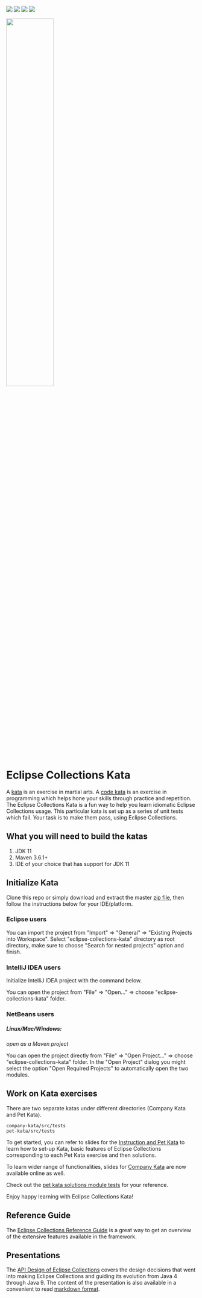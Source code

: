 <!--
  ~ Copyright (c) 2020 Goldman Sachs and others.
  ~ All rights reserved. This program and the accompanying materials
  ~ are made available under the terms of the Eclipse Public License v1.0
  ~ and Eclipse Distribution License v. 1.0 which accompany this distribution.
  ~ The Eclipse Public License is available at http://www.eclipse.org/legal/epl-v10.html
  ~ and the Eclipse Distribution License is available at
  ~ http://www.eclipse.org/org/documents/edl-v10.php.
  -->
[![][travis img]][travis]
[![][license-epl img]][license-epl]
[![][license-edl img]][license-edl]
[![][actions img]][actions]  

<a href="https://www.eclipse.org/collections/"><img src="https://github.com/eclipse/eclipse-collections-kata/blob/master/docs/shared/eclipse-collections-logo.png" height="50%" width="50%"></a>
  
Eclipse Collections Kata 
========================
A [kata](https://en.wikipedia.org/wiki/Kata) is an exercise in martial arts. 
A [code kata](http://codekata.com/) is an exercise in programming which helps hone your skills through practice and repetition. 
The Eclipse Collections Kata is a fun way to help you learn idiomatic Eclipse Collections usage. 
This particular kata is set up as a series of unit tests which fail. 
Your task is to make them pass, using Eclipse Collections.

What you will need to build the katas
-------------------------------------
1. JDK 11
2. Maven 3.6.1+
3. IDE of your choice that has support for JDK 11

Initialize Kata
---------------
Clone this repo or simply download and extract the master [zip file](https://github.com/eclipse/eclipse-collections-kata/archive/master.zip), 
then follow the instructions below for your IDE/platform. 


### Eclipse users

You can import the project from "Import" => "General" => "Existing Projects into Workspace".
Select "eclipse-collections-kata" directory as root directory, 
make sure to choose "Search for nested projects" option and finish.
### IntelliJ IDEA users

Initialize IntelliJ IDEA project with the command below. 

You can open the project from "File" => "Open..." => choose "eclipse-collections-kata" folder.

### NetBeans users

##### Linux/Mac/Windows:

_open as a Maven project_

You can open the project directly from "File" => "Open Project..." => choose "eclipse-collections-kata" folder.
In the "Open Project" dialog you might select the option "Open Required Projects" to automatically open the two modules.

Work on Kata exercises
----------------------
There are two separate katas under different directories (Company Kata and Pet Kata).

```
company-kata/src/tests
pet-kata/src/tests
```

To get started, you can refer to slides for the [Instruction and Pet Kata](http://eclipse.github.io/eclipse-collections-kata/) to learn how to set-up Kata, basic features of Eclipse Collections corresponding to each Pet Kata exercise and then solutions. 

To learn wider range of functionalities, slides for [Company Kata](http://eclipse.github.io/eclipse-collections-kata/company-kata) are now available online as well. 

Check out the [pet kata solutions module tests](https://github.com/eclipse/eclipse-collections-kata/tree/master/pet-kata-solutions/src/test/java/org/eclipse/collections/petkata) for your reference.

Enjoy happy learning with Eclipse Collections Kata!


Reference Guide
---------------
The [Eclipse Collections Reference Guide](https://github.com/eclipse/eclipse-collections/blob/master/docs/guide.md) is a great way to get an overview of the extensive features available in the framework.


Presentations
-------------
The [API Design of Eclipse Collections](http://eclipse.github.io/eclipse-collections-kata/api-design) covers the design 
decisions that went into making Eclipse Collections and guiding its evolution from Java 4 through Java 9. 
The content of the presentation is also available in a convenient to read [markdown format](https://github.com/eclipse/eclipse-collections-kata/blob/master/docs/api-design/slides.md). 

[actions]:https://github.com/eclipse/eclipse-collections-kata/actions?query=workflow%3A%22Eclipse+Collections+Kata+CI+Build%22
[actions img]:https://github.com/eclipse/eclipse-collections-kata/workflows/Eclipse%20Collections%20Kata%20CI%20Build/badge.svg?branch=master

[travis]:https://travis-ci.org/eclipse/eclipse-collections-kata
[travis img]:https://travis-ci.org/eclipse/eclipse-collections-kata.svg?branch=master

[license-epl]:LICENSE-EPL-1.0.txt
[license-epl img]:https://img.shields.io/badge/License-EPL-blue.svg

[license-edl]:LICENSE-EDL-1.0.txt
[license-edl img]:https://img.shields.io/badge/License-EDL-blue.svg
